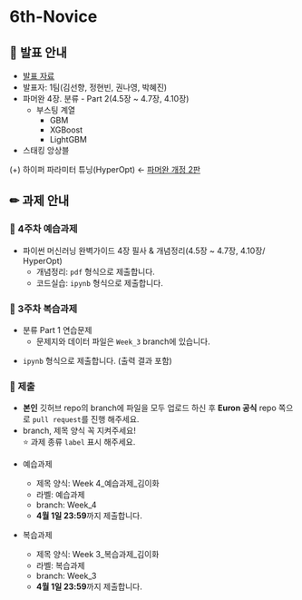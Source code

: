 # 6th-Novice

## 📢 발표 안내
- [발표 자료]()
- 발표자: 1팀(김선향, 정현빈, 권나영, 박혜진)
- 파머완 4장. 분류 - Part 2(4.5장 ~ 4.7장, 4.10장)
  - 부스팅 계열
    - GBM
    - XGBoost
    - LightGBM
- 스태킹 앙상블
  
(+) 하이퍼 파라미터 튜닝(HyperOpt) ← [파머완 개정 2판](https://drive.google.com/file/d/11O1eiL7tLz3D_ghItj8FujW4uCNAFKI0/view?usp=drive_link)

## ✏ 과제 안내
### 📍 4주차 예습과제
- 파이썬 머신러닝 완벽가이드 4장 필사 & 개념정리(4.5장 ~ 4.7장, 4.10장/ HyperOpt)
  - 개념정리: ```pdf``` 형식으로 제출합니다.
  - 코드실습: ```ipynb``` 형식으로 제출합니다.
       
### 📍 3주차 복습과제
- 분류 Part 1 연습문제
  - 문제지와 데이터 파일은 `Week_3` branch에 있습니다.
*  ```ipynb``` 형식으로 제출합니다. (출력 결과 포함)
  
### 📍 제출
- **본인** 깃허브 repo의 branch에 파일을 모두 업로드 하신 후 **Euron 공식** repo 쪽으로 ```pull request```를 진행 해주세요.
- branch, 제목 양식 꼭 지켜주세요!  
⭐ 과제 종류 ```label``` 표시 해주세요.

* 예습과제
  - 제목 양식: Week 4_예습과제_김이화
  - 라벨: 예습과제
  - branch: Week_4
  - **4월 1일 23:59**까지 제출합니다.
  
* 복습과제
  - 제목 양식: Week 3_복습과제_김이화
  - 라벨: 복습과제
  - branch: Week_3
  - **4월 1일 23:59**까지 제출합니다.
